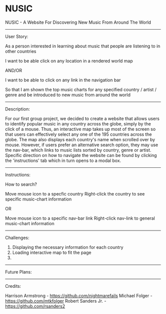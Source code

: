 # NUSIC
NUSIC - A Website For Discovering New Music From Around The World    

---------

User Story:

As a person interested in learning about music that people are listening to in other countries

I want to be able click on any location in a rendered world map 

AND/OR 

I want to be able to click on any link in the navigation bar

So that I am shown the top music charts for any specified country / artist / genre and be introduced to new music from around the world

---------

Description:

For our first group project, we decided to create a website that allows users to identify popular music in any country across the globe, simply by the click of a mouse. Thus, an interactive map takes up most of the screen so that users can effectively select any one of the 195 countries across the globe. The map also displays each country's name when scrolled over by mouse. However, if users prefer an alternative search option, they may use the nav-bar, which links to music lists sorted by country, genre or artist. Specific direction on how to navigate the website can be found by clicking the 'instructions' tab which in turn opens to a modal box. 

---------

Instructions: 

How to search?

Move mouse icon to a specfic country 
Right-click the country to see specific music-chart information

OR

Move mouse icon to a specific nav-bar link
Right-click nav-link to general music-chart information

---------

Challenges: 

1. Displaying the necessary information for each country
2. Loading interactive map to fit the page
3. 

---------

Future Plans: 






----------

Credits:

Harrison Armstrong - https://github.com/nightmarefails
Michael Folger - https://github.com/mtkfolger
Robert Sanders Jr. - https://github.com/rsanders2
